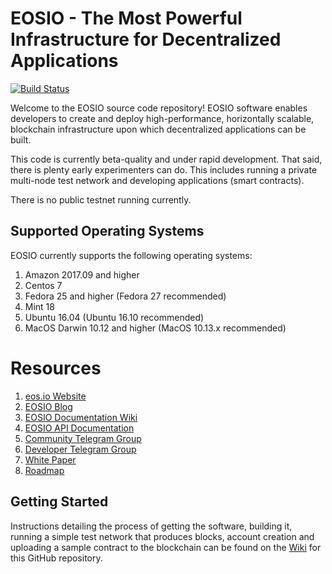 # EOSIO - The Most Powerful Infrastructure for Decentralized Applications

[![Build Status](https://jenkins.eos.io/buildStatus/icon?job=eosio/master)](https://jenkins.eos.io/job/eosio/job/master/)

Welcome to the EOSIO source code repository!  EOSIO software enables developers to create and deploy high-performance, horizontally scalable, blockchain infrastructure upon which decentralized applications can be built.

This code is currently beta-quality and under rapid development. That said, there is plenty early experimenters can do. This includes running a private multi-node test network and developing applications (smart contracts).

There is no public testnet running currently.

## Supported Operating Systems
EOSIO currently supports the following operating systems:  
1. Amazon 2017.09 and higher
2. Centos 7
3. Fedora 25 and higher (Fedora 27 recommended)
4. Mint 18
5. Ubuntu 16.04 (Ubuntu 16.10 recommended)
6. MacOS Darwin 10.12 and higher (MacOS 10.13.x recommended)

# Resources
1. [eos.io Website](https://eos.io)
3. [EOSIO Blog](https://medium.com/eosio)
8. [EOSIO Documentation Wiki](https://github.com/EOSIO/eos/wiki)
2. [EOSIO API Documentation](https://eosio.github.io/eos/)
4. [Community Telegram Group](https://t.me/EOSProject)
5. [Developer Telegram Group](https://t.me/joinchat/EaEnSUPktgfoI-XPfMYtcQ)
6. [White Paper](https://github.com/EOSIO/Documentation/blob/master/TechnicalWhitePaper.md)
7. [Roadmap](https://github.com/EOSIO/Documentation/blob/master/Roadmap.md)

<a name="gettingstarted"></a>
## Getting Started
Instructions detailing the process of getting the software, building it, running a simple test network that produces blocks, account creation and uploading a sample contract to the blockchain can be found on the [Wiki](https://github.com/EOSIO/eos/wiki) for this GitHub repository.
